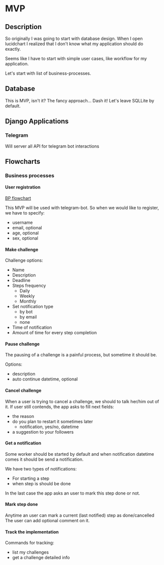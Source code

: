 # MVP

## Description 

So originally I was going to start with database design.
When I open lucidchart I realized that I don't know what my 
application should do exactly. 

Seems like I have to start with simple user cases, 
like workflow for my application.

Let's start with list of business-processes.

## Database

This is MVP, isn't it? The fancy approach... Dash it! Let's leave SQLLite by default.

## Django Applications

### Telegram 

Will server all API for telegram bot interactions

## Flowcharts

### Business processes 

#### User registration

[BP flowchart](https://app.lucidchart.com/documents/view/ad08bb93-20a2-4966-ba10-1773f859e266)

This MVP will be used with telegram-bot. 
So when we would like to register, we have to specify:
* username
* email, optional
* age, optional
* sex, optional

#### Make challenge

Challenge options: 

* Name
* Description
* Deadline
* Steps frequency
  * Daily 
  * Weekly 
  * Monthly 
* Set notification type
  * by bot
  * by email
  * none
* Time of notification
* Amount of time for every step completion

#### Pause challenge

The pausing of a challenge is a painful process, but sometime it should be.

Options: 

* description
* auto continue datetime, optional

#### Cancel challenge

When a user is trying to cancel a challenge, we should to talk her/him out of it.
If user still contends, the app asks to fill next fields: 

* the reason
* do you plan to restart it sometimes later
  * notification, yes/no, datetime
* a suggestion to your followers

#### Get a notification

Some worker should be started by default and when notification 
datetime comes it should be send a notification.

We have two types of notifications: 

* For starting a step 
* when step is should be done

In the last case the app asks an user to mark this step done or not.

#### Mark step done

Anytime an user can mark a current (last notified) step as done/cancelled 
The user can add optional comment on it.

#### Track the implementation

Commands for tracking: 

* list my challenges
* get a challenge detailed info
